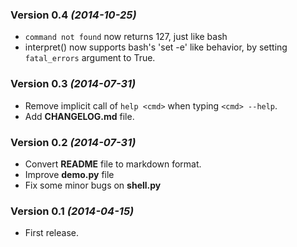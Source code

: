 ### Version 0.4 *(2014-10-25)*
- `command not found` now returns 127, just like bash
- interpret() now supports bash's 'set -e' like behavior,
  by setting `fatal_errors` argument to True.

### Version 0.3 *(2014-07-31)*
- Remove implicit call of `help <cmd>` when typing `<cmd> --help`.
- Add **CHANGELOG.md** file.

### Version 0.2 *(2014-07-31)*
- Convert **README** file to markdown format.
- Improve **demo.py** file
- Fix some minor bugs on **shell.py**

### Version 0.1 *(2014-04-15)*
- First release.
